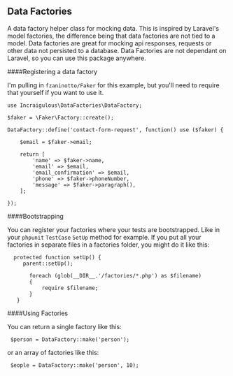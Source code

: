 Data Factories
--------------
A data factory helper class for mocking data. This is inspired by Laravel's model factories, the difference being that data factories are not tied to a model. Data factories are great for mocking api responses, requests or other data not persisted to a database. Data Factories are not dependant on Laravel, so you can use this package anywhere.

####Registering a data factory

I'm pulling in `fzaninotto/Faker` for this example, but you'll need to require that yourself if you want to use it.

```
use Incraigulous\DataFactories\DataFactory;

$faker = \Faker\Factory::create();

DataFactory::define('contact-form-request', function() use ($faker) {

    $email = $faker->email;

    return [
        'name' => $faker->name,
        'email' => $email,
        'email_confirmation' => $email,
        'phone' => $faker->phoneNumber,
        'message' => $faker->paragraph(),
    ];

});
```

####Bootstrapping

You can register your factories where your tests are bootstrapped. Like in your `phpunit` `TestCase` `SetUp` method for example. If you put all your factories in separate files in a factories folder, you might do it like this:

```
  protected function setUp() {
     parent::setUp();
  
       foreach (glob(__DIR__.'/factories/*.php') as $filename)
       {
           require $filename;
       }
   }
```

####Using Factories

You can return a single factory like this:

```
 $person = DataFactory::make('person');
```
or an array of factories like this:

```
 $eople = DataFactory::make('person', 10);
```




